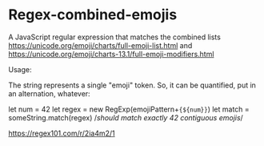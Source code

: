 # Regex-combined-emojis
A JavaScript regular expression that matches the combined lists https://unicode.org/emoji/charts/full-emoji-list.html and https://unicode.org/emoji/charts-13.1/full-emoji-modifiers.html


Usage:

The string represents a single "emoji" token.  So, it can be quantified, put in an alternation, whatever:

let num = 42 
let regex = new RegExp(emojiPattern+`{${num}}`)
let match = someString.match(regex) /*should match exactly 42 contiguous emojis*/

https://regex101.com/r/2ia4m2/1
